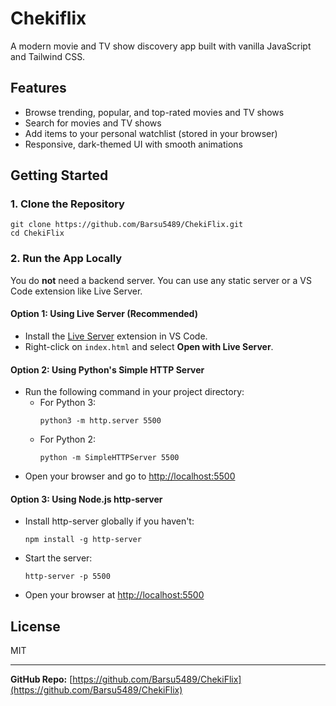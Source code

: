 # Chekiflix

A modern movie and TV show discovery app built with vanilla JavaScript and Tailwind CSS.

## Features
- Browse trending, popular, and top-rated movies and TV shows
- Search for movies and TV shows
- Add items to your personal watchlist (stored in your browser)
- Responsive, dark-themed UI with smooth animations

## Getting Started

### 1. Clone the Repository

```
git clone https://github.com/Barsu5489/ChekiFlix.git
cd ChekiFlix
```

### 2. Run the App Locally

You do **not** need a backend server. You can use any static server or a VS Code extension like Live Server.

#### Option 1: Using Live Server (Recommended)
- Install the [Live Server](https://marketplace.visualstudio.com/items?itemName=ritwickdey.LiveServer) extension in VS Code.
- Right-click on `index.html` and select **Open with Live Server**.

#### Option 2: Using Python's Simple HTTP Server
- Run the following command in your project directory:
  - For Python 3:
    ```
    python3 -m http.server 5500
    ```
  - For Python 2:
    ```
    python -m SimpleHTTPServer 5500
    ```
- Open your browser and go to [http://localhost:5500](http://localhost:5500)

#### Option 3: Using Node.js http-server
- Install http-server globally if you haven't:
  ```
  npm install -g http-server
  ```
- Start the server:
  ```
  http-server -p 5500
  ```
- Open your browser at [http://localhost:5500](http://localhost:5500)


## License
MIT

---

**GitHub Repo:** [https://github.com/Barsu5489/ChekiFlix](https://github.com/Barsu5489/ChekiFlix)
